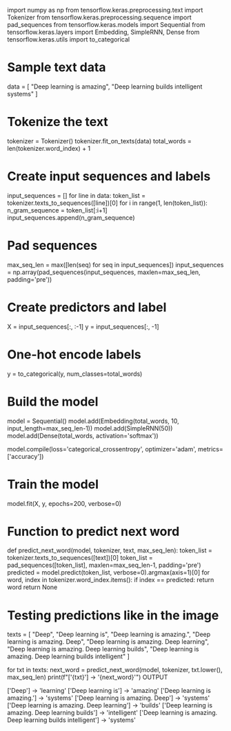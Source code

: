 import numpy as np
from tensorflow.keras.preprocessing.text import Tokenizer
from tensorflow.keras.preprocessing.sequence import pad_sequences
from tensorflow.keras.models import Sequential
from tensorflow.keras.layers import Embedding, SimpleRNN, Dense
from tensorflow.keras.utils import to_categorical

# Sample text data
data = [
    "Deep learning is amazing",
    "Deep learning builds intelligent systems"
]

# Tokenize the text
tokenizer = Tokenizer()
tokenizer.fit_on_texts(data)
total_words = len(tokenizer.word_index) + 1

# Create input sequences and labels
input_sequences = []
for line in data:
    token_list = tokenizer.texts_to_sequences([line])[0]
    for i in range(1, len(token_list)):
        n_gram_sequence = token_list[:i+1]
        input_sequences.append(n_gram_sequence)

# Pad sequences
max_seq_len = max([len(seq) for seq in input_sequences])
input_sequences = np.array(pad_sequences(input_sequences, maxlen=max_seq_len, padding='pre'))

# Create predictors and label
X = input_sequences[:, :-1]
y = input_sequences[:, -1]

# One-hot encode labels
y = to_categorical(y, num_classes=total_words)

# Build the model
model = Sequential()
model.add(Embedding(total_words, 10, input_length=max_seq_len-1))
model.add(SimpleRNN(50))
model.add(Dense(total_words, activation='softmax'))

model.compile(loss='categorical_crossentropy', optimizer='adam', metrics=['accuracy'])

# Train the model
model.fit(X, y, epochs=200, verbose=0)

# Function to predict next word
def predict_next_word(model, tokenizer, text, max_seq_len):
    token_list = tokenizer.texts_to_sequences([text])[0]
    token_list = pad_sequences([token_list], maxlen=max_seq_len-1, padding='pre')
    predicted = model.predict(token_list, verbose=0).argmax(axis=1)[0]
    for word, index in tokenizer.word_index.items():
        if index == predicted:
            return word
    return None

# Testing predictions like in the image
texts = [
    "Deep",
    "Deep learning is",
    "Deep learning is amazing.",
    "Deep learning is amazing. Deep",
    "Deep learning is amazing. Deep learning",
    "Deep learning is amazing. Deep learning builds",
    "Deep learning is amazing. Deep learning builds intelligent"
]

for txt in texts:
    next_word = predict_next_word(model, tokenizer, txt.lower(), max_seq_len)
    print(f"['{txt}'] -> '{next_word}'")
OUTPUT
    
['Deep'] -> 'learning'
['Deep learning is'] -> 'amazing'
['Deep learning is amazing.'] -> 'systems'
['Deep learning is amazing. Deep'] -> 'systems'
['Deep learning is amazing. Deep learning'] -> 'builds'
['Deep learning is amazing. Deep learning builds'] -> 'intelligent'
['Deep learning is amazing. Deep learning builds intelligent'] -> 'systems'
